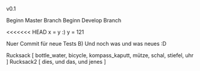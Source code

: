 v0.1

Beginn Master Branch
Beginn Develop Branch

<<<<<<< HEAD
x = y :)
y = 121

Nuer Commit für neue Tests B)
Und noch was und was neues :D

Rucksack [
    bottle_water,
    bicycle,
    kompass_kaputt,
    mütze,
    schal,
    stiefel,
    uhr
]
Rucksack2 [
    dies,
    und das,
    und jenes
]
